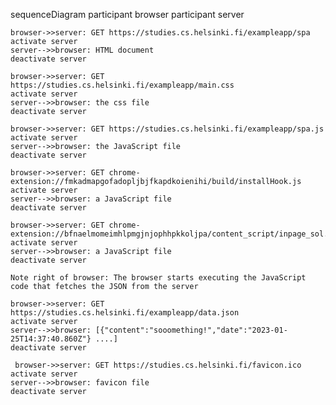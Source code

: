 
sequenceDiagram
    participant browser
    participant server
    
    browser->>server: GET https://studies.cs.helsinki.fi/exampleapp/spa
    activate server
    server-->>browser: HTML document
    deactivate server
    
    browser->>server: GET https://studies.cs.helsinki.fi/exampleapp/main.css
    activate server
    server-->>browser: the css file
    deactivate server
    
    browser->>server: GET https://studies.cs.helsinki.fi/exampleapp/spa.js
    activate server
    server-->>browser: the JavaScript file
    deactivate server

    browser->>server: GET chrome-extension://fmkadmapgofadopljbjfkapdkoienihi/build/installHook.js
    activate server
    server-->>browser: a JavaScript file
    deactivate server

    browser->>server: GET chrome-extension://bfnaelmomeimhlpmgjnjophhpkkoljpa/content_script/inpage_sol.js
    activate server
    server-->>browser: a JavaScript file
    deactivate server
    
    Note right of browser: The browser starts executing the JavaScript code that fetches the JSON from the server
    
    browser->>server: GET https://studies.cs.helsinki.fi/exampleapp/data.json
    activate server
    server-->>browser: [{"content":"sooomething!","date":"2023-01-25T14:37:40.860Z"} ....]
    deactivate server    

     browser->>server: GET https://studies.cs.helsinki.fi/favicon.ico
    activate server
    server-->>browser: favicon file
    deactivate server
